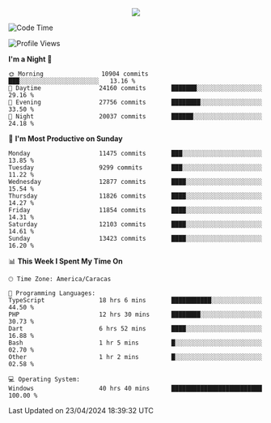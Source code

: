 <p align="center">
  <a href="http://www.github.com/thevacs">
    <img src="https://github-readme-streak-stats.herokuapp.com/?user=thevacs&stroke=ffffff&background=1c1917&ring=0891b2&fire=0891b2&currStreakNum=ffffff&currStreakLabel=0891b2&sideNums=ffffff&sideLabels=ffffff&dates=ffffff&hide_border=true" />
  </a>
</p>

<!--START_SECTION:waka-->
![Code Time](http://img.shields.io/badge/Code%20Time-2%2C450%20hrs%2031%20mins-blue)

![Profile Views](http://img.shields.io/badge/Profile%20Views-0-blue)

**I'm a Night 🦉** 

```text
🌞 Morning                10904 commits       ███░░░░░░░░░░░░░░░░░░░░░░   13.16 % 
🌆 Daytime                24160 commits       ███████░░░░░░░░░░░░░░░░░░   29.16 % 
🌃 Evening                27756 commits       ████████░░░░░░░░░░░░░░░░░   33.50 % 
🌙 Night                  20037 commits       ██████░░░░░░░░░░░░░░░░░░░   24.18 % 
```
📅 **I'm Most Productive on Sunday** 

```text
Monday                   11475 commits       ███░░░░░░░░░░░░░░░░░░░░░░   13.85 % 
Tuesday                  9299 commits        ███░░░░░░░░░░░░░░░░░░░░░░   11.22 % 
Wednesday                12877 commits       ████░░░░░░░░░░░░░░░░░░░░░   15.54 % 
Thursday                 11826 commits       ████░░░░░░░░░░░░░░░░░░░░░   14.27 % 
Friday                   11854 commits       ████░░░░░░░░░░░░░░░░░░░░░   14.31 % 
Saturday                 12103 commits       ████░░░░░░░░░░░░░░░░░░░░░   14.61 % 
Sunday                   13423 commits       ████░░░░░░░░░░░░░░░░░░░░░   16.20 % 
```


📊 **This Week I Spent My Time On** 

```text
🕑︎ Time Zone: America/Caracas

💬 Programming Languages: 
TypeScript               18 hrs 6 mins       ███████████░░░░░░░░░░░░░░   44.50 % 
PHP                      12 hrs 30 mins      ████████░░░░░░░░░░░░░░░░░   30.73 % 
Dart                     6 hrs 52 mins       ████░░░░░░░░░░░░░░░░░░░░░   16.88 % 
Bash                     1 hr 5 mins         █░░░░░░░░░░░░░░░░░░░░░░░░   02.70 % 
Other                    1 hr 2 mins         █░░░░░░░░░░░░░░░░░░░░░░░░   02.58 % 

💻 Operating System: 
Windows                  40 hrs 40 mins      █████████████████████████   100.00 % 
```


 Last Updated on 23/04/2024 18:39:32 UTC
<!--END_SECTION:waka-->
